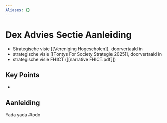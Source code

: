 ```yaml
---
Aliases: {}
---
```


# Dex Advies Sectie Aanleiding

- Strategische visie [[Vereniging Hogescholen]], doorvertaald in
- strategische visie [[Fontys For Society Strategie 2025]], doorvertaald in
- strategische visie FHICT ([[narrative FHICT.pdf]])

## Key Points

- 

## Aanleiding

Yada yada #todo

